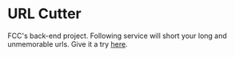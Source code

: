 URL Cutter
===========
FCC's back-end project. Following service will short your long and
unmemorable urls. Give it a try [here](https://url-cutter.glitch.me).
